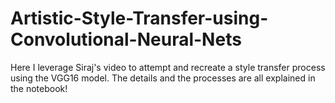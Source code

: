 # Artistic-Style-Transfer-using-Convolutional-Neural-Nets
Here I leverage Siraj's video to attempt and recreate a style transfer process using the VGG16 model. The details and the processes are all explained in the notebook!
